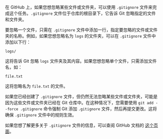 在 GitHub 上，如果您想忽略某些文件或文件夹，可以使用 `.gitignore` 文件来完成这个任务。`.gitignore` 文件位于仓库的根目录下，它告诉 Git 忽略指定的文件和文件夹。

要忽略一个文件，只需在 `.gitignore` 文件中添加一行，指定要忽略的文件或文件夹的名称。例如，如果您想忽略名为 `logs` 的文件夹，可以在 `.gitignore` 文件中添加以下行：

```
logs/
```

这将告诉 Git 忽略 `logs` 文件夹及其内容。如果您想忽略单个文件，只需添加文件名，如：

```
file.txt
```

这将忽略名为 `file.txt` 的文件。

如果您已经创建了 `.gitignore` 文件，但仍然无法忽略某些文件或文件夹，可能是因为这些文件或文件夹已经在 Git 仓库中。在这种情况下，您需要使用 `git add --force .gitignore` 命令强制 Git 添加 `.gitignore` 文件，然后再提交更改。这将确保 `.gitignore` 文件中的规则生效。

如果您想了解更多关于 `.gitignore` 文件的信息，可以查阅 GitHub 文档的 [这个页面](https://docs.github.com/zh-cn/gitignore/github-guides/ignoring-files-in-your-repository)。